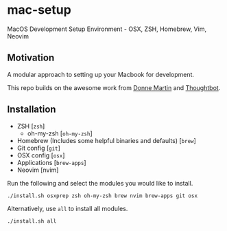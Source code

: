 # mac-setup

MacOS Development Setup Environment - OSX, ZSH, Homebrew, Vim, Neovim

## Motivation

A modular approach to setting up your Macbook for development.

This repo builds on the awesome work from [Donne Martin](https://github.com/donnemartin) and [Thoughtbot](https://github.com/thoughtbot/).

## Installation

* ZSH [`zsh`]
  * oh-my-zsh [`oh-my-zsh`]
* Homebrew (Includes some helpful binaries and defaults) [`brew`]
* Git config [`git`]
* OSX config [`osx`]
* Applications [`brew-apps`]
* Neovim [nvim]

Run the following and select the modules you would like to install.

```shell
./install.sh osxprep zsh oh-my-zsh brew nvim brew-apps git osx
```

Alternatively, use `all` to install all modules.

```shell
./install.sh all
```
